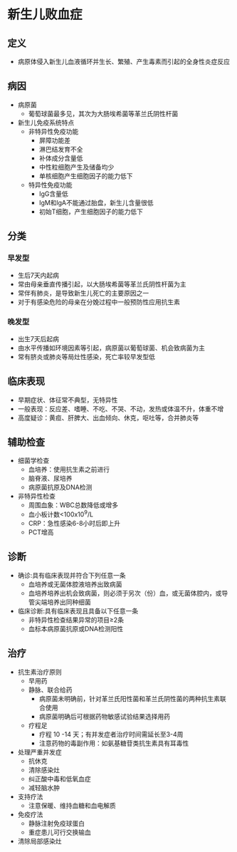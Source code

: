# 新生儿败血症
## 定义
- 病原体侵入新生儿血液循环并生长、繁殖、产生毒素而引起的全身性炎症反应
## 病因
- 病原菌
  - 葡萄球菌最多见，其次为大肠埃希菌等革兰氏阴性杆菌
- 新生儿免疫系统特点
  - 非特异性免疫功能
    - 屏障功能差
    - 淋巴结发育不全
    - 补体成分含量低
    - 中性粒细胞产生及储备均少
    - 单核细胞产生细胞因子的能力低下
  - 特异性免疫功能
    - IgG含量低
    - IgM和lgA不能通过胎盘，新生儿含量很低
    - 初始T细胞，产生细胞因子的能力低下
## 分类
### 早发型
- 生后7天内起病
- 常由母亲垂直传播引起，以大肠埃希菌等革兰氏阴性杆菌为主
- 常伴有肺炎，是导致新生儿死亡的主要原因之一
- 对于有感染危险的母亲在分娩过程中一般预防性应用抗生素
### 晚发型
- 出生7天后起病
- 由水平传播如环境因素等引起，病原菌以葡萄球菌、机会致病菌为主
- 常有脐炎或肺炎等局灶性感染，死亡率较早发型低
## 临床表现
- 早期症状、体征常不典型，无特异性
- 一般表现：反应差、嗜睡、不吃、不哭、不动，发热或体温不升，体重不增
- 高度疑诊：黄疸、肝脾大、出血倾向、休克，呕吐等，合并肺炎等
## 辅助检查
- 细菌学检查
  - 血培养：使用抗生素之前进行
  - 脑脊液、尿培养
  - 病原菌抗原及DNA检测
- 非特异性检查
  - 周围血象：WBC总数降低或增多
  - 血小板计数<100x10<sup>9</sup>/L
  - CRP：急性感染6-8小时后即上升
  - PCT增高
## 诊断
- 确诊:具有临床表现并符合下列任意一条
  - 血培养或无菌体腔液培养出致病菌
  - 血培养培养出机会致病菌，则必须于另次（份）血，或无菌体腔内，或导管尖端培养出同种细菌
- 临床诊断:具有临床表现且具备以下任意一条
  - 非特异性检查结果异常的项目≥2条
  - 血标本病原菌抗原或DNA检测阳性
## 治疗
- 抗生素治疗原则
  - 早用药
  - 静脉、联合给药
    - 病原菌未明确前，针对革兰氏阳性菌和革兰氏阴性菌的两种抗生素联合使用
    - 病原菌明确后可根据药物敏感试验结果选择用药
  - 疗程足
    - 疗程 10 -14 天；有并发症者治疗时间需延长至3-4周
    - 注意药物的毒副作用：如氨基糖苷类抗生素具有耳毒性
- 处理严重并发症
  - 抗休克
  - 清除感染灶
  - 纠正酸中毒和低氧血症
  - 减轻脑水肿
- 支持疗法
  - 注意保暖、维持血糖和血电解质
- 免疫疗法 
  - 静脉注射免疫球蛋白
  - 重症患儿可行交换输血
- 清除局部感染灶